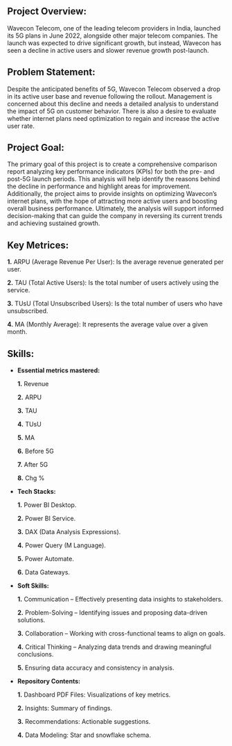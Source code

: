 ## Project Overview:
Wavecon Telecom, one of the leading telecom providers in India, launched its 5G plans in June 2022, alongside other major telecom companies. The launch was expected to drive significant growth, but instead, Wavecon has seen a decline in active users and slower revenue growth post-launch.

## Problem Statement:
Despite the anticipated benefits of 5G, Wavecon Telecom observed a drop in its active user base and revenue following the rollout. Management is concerned about this decline and needs a detailed analysis to understand the impact of 5G on customer behavior. There is also a desire to evaluate whether internet plans need optimization to regain and increase the active user rate.

## Project Goal:
The primary goal of this project is to create a comprehensive comparison report analyzing key performance indicators (KPIs) for both the pre- and post-5G launch periods. This analysis will help identify the reasons behind the decline in performance and highlight areas for improvement. Additionally, the project aims to provide insights on optimizing Wavecon’s internet plans, with the hope of attracting more active users and boosting overall business performance. Ultimately, the analysis will support informed decision-making that can guide the company in reversing its current trends and achieving sustained growth.

## Key Metrices:
 **1.** ARPU (Average Revenue Per User): Is the average revenue generated per user.

 **2.** TAU (Total Active Users): Is the total number of users actively using the service.

 **3.** TUsU (Total Unsubscribed Users): Is the total number of users who have unsubscribed.

 **4.** MA (Monthly Average): It represents the average value over a given month.

## Skills: 

- **Essential metrics mastered:**
 
    **1.** Revenue

    **2.** ARPU

    **3.** TAU

    **4.** TUsU

    **5.** MA

    **6.** Before 5G

    **7.** After 5G

    **8.** Chg %

- **Tech Stacks:**

    **1.** Power BI Desktop.

    **2.** Power BI Service.

    **3.** DAX (Data Analysis Expressions).

    **4.** Power Query (M Language).

    **5.** Power Automate.

    **6.** Data Gateways.

- **Soft Skills:**

    **1.** Communication – Effectively presenting data insights to stakeholders.

    **2.** Problem-Solving – Identifying issues and proposing data-driven solutions.

    **3.** Collaboration – Working with cross-functional teams to align on goals.

    **4.** Critical Thinking – Analyzing data trends and drawing meaningful conclusions.

    **5.** Ensuring data accuracy and consistency in analysis.

- **Repository Contents:**

    **1.** Dashboard PDF Files: Visualizations of key metrics.

    **2.** Insights: Summary of findings.

    **3.** Recommendations: Actionable suggestions.

    **4.** Data Modeling: Star and snowflake schema.
  





  
